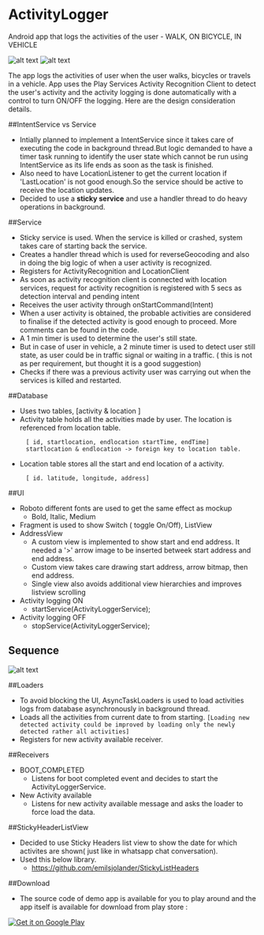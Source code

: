 ActivityLogger
==============

Android app that logs the activities of the user - WALK, ON BICYCLE, IN VEHICLE

![alt text](https://github.com/smanikandan14/ActivityLogger/blob/master/art/screen_shot1.png "")
![alt text](https://github.com/smanikandan14/ActivityLogger/blob/master/art/screen_shot2.png "")

The app logs the activities of user when the user walks, bicycles or travels in a vehicle. App uses the Play Services Activity Recognition Client to detect the user's activity and the activity logging is done automatically with a control to turn ON/OFF the
logging. Here are the design consideration details.

##IntentService vs Service
* Intially planned to implement a IntentService since it takes care of executing the code in background thread.But logic demanded to have a timer task running to identify the user state which cannot be run using IntentService as its life ends as soon as the task is finished.
* Also need to have LocationListener to get the current location if 'LastLocation' is not good enough.So the service should be active to receive the location updates.
* Decided to use a **sticky service** and use a handler thread to do heavy operations in background.

##Service
* Sticky service is used. When the service is killed or crashed, system takes care of starting back the service.
* Creates a handler thread which is used for reverseGeocoding and also in doing the big logic of when a user activity is recognized.	
* Registers for ActivityRecognition and LocationClient
* As soon as activity recognition client is connected with location services, request for activity recognition is registered with 5 secs as detection interval and pending intent 
* Receives the user activity through onStartCommand(Intent)
* When a user activity is obtained, the probable activities are considered to finalise if the detected activity is good enough to proceed. More comments can be found in the code.
* A 1 min timer is used to determine the user's still state. 
* But in case of user in vehicle, a 2 minute timer is used to detect user still state, as user could be in traffic signal or waiting in a traffic. ( this is not as per requirement, but thought it is a good suggestion)
* Checks if there was a previous activity user was carrying out when the services is killed and restarted.

##Database
* Uses two tables, [activity & location ]
* Activity table holds all the activities made by user. The location is referenced from location table.
```
     [ id, startlocation, endlocation startTime, endTime]
     startlocation & endlocation -> foreign key to location table.
```     
* Location table stores all the start and end location of a activity. 
```
     [ id. latitude, longitude, address]
```
##UI
* Roboto different fonts are used to get the same effect as mockup
	* Bold, Italic, Medium
* Fragment is used to show Switch ( toggle On/Off), ListView	
* AddressView
	* A custom view is implemented to show start and end address. It needed a 
	'>' arrow image to be inserted betweek start address and end address.
	* Custom view takes care drawing start address, arrow bitmap, then end address.
	* Single view also avoids additional view hierarchies and improves listview scrolling
* Activity logging ON 
	* startService(ActivityLoggerService);
* Activity logging OFF
	* stopService(ActivityLoggerService);

## Sequence
![alt text](https://github.com/smanikandan14/ActivityLogger/blob/master/art/sequence_diagram.png "")

##Loaders
* To avoid blocking the UI, AsyncTaskLoaders is used to load activities logs from database asynchronously in background thread.
* Loads all the activities from current date to from starting.
 `[Loading new detected activity could be improved by loading only the newly detected rather all activities]`
* Registers for new activity available receiver.

##Receivers
* BOOT_COMPLETED 
	* Listens for boot completed event and decides to start the ActivityLoggerService.
* New Activity available
	* Listens for new activity available message and asks the loader to force load the data.

##StickyHeaderListView
* Decided to use Sticky Headers list view to show the date for which activites are shown( just like in whatsapp chat conversation).
* Used this below library.
	* https://github.com/emilsjolander/StickyListHeaders

##Download
* The source code of demo app is available for you to play around and the app itself is available for download from play store :

<a href="https://play.google.com/store/apps/details?id=com.mani.activitylogger">
  <img alt="Get it on Google Play"
       src="https://developer.android.com/images/brand/en_app_rgb_wo_60.png" />
</a>


